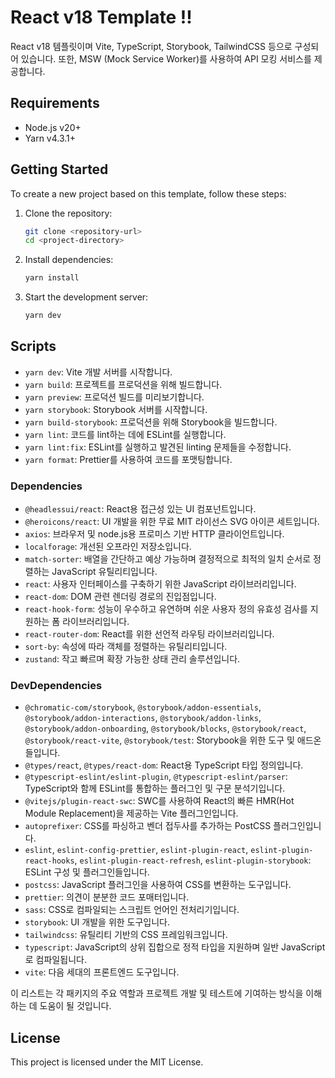 # React v18 Template !!

React v18 템플릿이며 Vite, TypeScript, Storybook, TailwindCSS 등으로 구성되어 있습니다.
또한, MSW (Mock Service Worker)를 사용하여 API 모킹 서비스를 제공합니다.

## Requirements

- Node.js v20+
- Yarn v4.3.1+

## Getting Started

To create a new project based on this template, follow these steps:

1. Clone the repository:

   ```sh
   git clone <repository-url>
   cd <project-directory>
   ```

2. Install dependencies:

   ```sh
   yarn install
   ```

3. Start the development server:

   ```sh
   yarn dev
   ```

## Scripts

- `yarn dev`: Vite 개발 서버를 시작합니다.
- `yarn build`: 프로젝트를 프로덕션을 위해 빌드합니다.
- `yarn preview`: 프로덕션 빌드를 미리보기합니다.
- `yarn storybook`: Storybook 서버를 시작합니다.
- `yarn build-storybook`: 프로덕션을 위해 Storybook을 빌드합니다.
- `yarn lint`: 코드를 lint하는 데에 ESLint를 실행합니다.
- `yarn lint:fix`: ESLint를 실행하고 발견된 linting 문제들을 수정합니다.
- `yarn format`: Prettier를 사용하여 코드를 포맷팅합니다.

### Dependencies

- `@headlessui/react`: React용 접근성 있는 UI 컴포넌트입니다.
- `@heroicons/react`: UI 개발을 위한 무료 MIT 라이선스 SVG 아이콘 세트입니다.
- `axios`: 브라우저 및 node.js용 프로미스 기반 HTTP 클라이언트입니다.
- `localforage`: 개선된 오프라인 저장소입니다.
- `match-sorter`: 배열을 간단하고 예상 가능하며 결정적으로 최적의 일치 순서로 정렬하는 JavaScript 유틸리티입니다.
- `react`: 사용자 인터페이스를 구축하기 위한 JavaScript 라이브러리입니다.
- `react-dom`: DOM 관련 렌더링 경로의 진입점입니다.
- `react-hook-form`: 성능이 우수하고 유연하며 쉬운 사용자 정의 유효성 검사를 지원하는 폼 라이브러리입니다.
- `react-router-dom`: React를 위한 선언적 라우팅 라이브러리입니다.
- `sort-by`: 속성에 따라 객체를 정렬하는 유틸리티입니다.
- `zustand`: 작고 빠르며 확장 가능한 상태 관리 솔루션입니다.

### DevDependencies

- `@chromatic-com/storybook`, `@storybook/addon-essentials`, `@storybook/addon-interactions`, `@storybook/addon-links`, `@storybook/addon-onboarding`, `@storybook/blocks`, `@storybook/react`, `@storybook/react-vite`, `@storybook/test`: Storybook을 위한 도구 및 애드온들입니다.
- `@types/react`, `@types/react-dom`: React용 TypeScript 타입 정의입니다.
- `@typescript-eslint/eslint-plugin`, `@typescript-eslint/parser`: TypeScript와 함께 ESLint를 통합하는 플러그인 및 구문 분석기입니다.
- `@vitejs/plugin-react-swc`: SWC를 사용하여 React의 빠른 HMR(Hot Module Replacement)을 제공하는 Vite 플러그인입니다.
- `autoprefixer`: CSS를 파싱하고 벤더 접두사를 추가하는 PostCSS 플러그인입니다.
- `eslint`, `eslint-config-prettier`, `eslint-plugin-react`, `eslint-plugin-react-hooks`, `eslint-plugin-react-refresh`, `eslint-plugin-storybook`: ESLint 구성 및 플러그인들입니다.
- `postcss`: JavaScript 플러그인을 사용하여 CSS를 변환하는 도구입니다.
- `prettier`: 의견이 분분한 코드 포매터입니다.
- `sass`: CSS로 컴파일되는 스크립트 언어인 전처리기입니다.
- `storybook`: UI 개발을 위한 도구입니다.
- `tailwindcss`: 유틸리티 기반의 CSS 프레임워크입니다.
- `typescript`: JavaScript의 상위 집합으로 정적 타입을 지원하며 일반 JavaScript로 컴파일됩니다.
- `vite`: 다음 세대의 프론트엔드 도구입니다.

이 리스트는 각 패키지의 주요 역할과 프로젝트 개발 및 테스트에 기여하는 방식을 이해하는 데 도움이 될 것입니다.

## License

This project is licensed under the MIT License.
